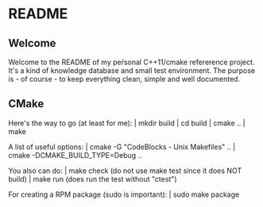 README
======

Welcome
-------
Welcome to the README of my peŕsonal C++11/cmake refererence project.
It's a kind of knowledge database and small test environment.
The purpose is - of course - to keep everything clean, simple and
well documented.

CMake
-----
Here's the way to go (at least for me):
 | mkdir build
 | cd build
 | cmake ..
 | make

A list of useful options:
 | cmake -G "CodeBlocks - Unix Makefiles" ..
 | cmake -DCMAKE_BUILD_TYPE=Debug ..


You also can do:
 | make check     (do not use make test since it does NOT build)
 | make run       (does run the test without "ctest")

For creating a RPM package (sudo is important):
 | sudo make package
